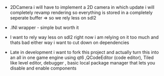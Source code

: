 - 2DCamera i will have to implement a 2D camera in which update i will completely revamp rendering so everything is stored in a completely seperate buffer => so we rely less on sdl2

- .INI wrapper - simple but worth it

- I want to rely way less on sdl2 right now i am relying on it too much and thats bad either way i want to cut down on dependencies 

- Late in development i want to fork this project and actually turn this into an all in one game engine using qt6 ,QCodeEditor (code editor), Tiled like level editor, debugger , basic local package manager that lets you disable and enable components

